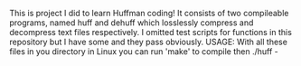 This is project I did to learn Huffman coding!
It consists of two compileable programs, named huff and dehuff which losslessly compress and decompress text files respectively.
I omitted test scripts for functions in this repository but I have some and they pass obviously. 
USAGE:
  With all these files in you directory in Linux you can run 'make' to compile
  then ./huff -
  
